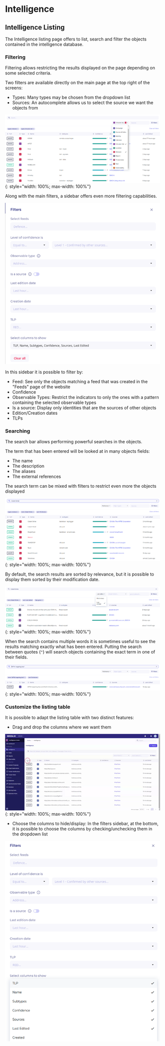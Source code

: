 # Intelligence

## Intelligence Listing

The Intelligence listing page offers to list, search and filter the objects contained in the intelligence database.

### Filtering

Filtering allows restricting the results displayed on the page depending on some selected criteria.

Two filters are available directly on the main page at the top right of the screens:

* Types: Many types may be chosen from the dropdown list
* Sources: An autocomplete allows us to select the source we want the objects from


![SEKOIA.IO Intelligence Center Filter Types](../assets/intelligence_center/intelligence_filter_types.png){: style="width: 100%; max-width: 100%"}

Along with the main filters, a sidebar offers even more filtering capabilities.

![SEKOIA.IO Intelligence Center Filter Sidebar](../assets/intelligence_center/intelligence_filter_sidebar.png)

In this sidebar it is possible to filter by:

* Feed: See only the objects matching a feed that was created in the "Feeds" page of the website
* Confidence
* Observable Types: Restrict the indicators to only the ones with a pattern containing the selected observable types
* Is a source: Display only identities that are the sources of other objects
* Edition/Creation dates
* TLPs

### Searching

The search bar allows performing powerful searches in the objects.

The term that has been entered will be looked at in many objects fields:

* The name
* The description
* The aliases
* The external references

The search term can be mixed with filters to restrict even more the objects displayed

![SEKOIA.IO Intelligence Center Search](../assets/intelligence_center/intelligence_search_fuzzy.png){: style="width: 100%; max-width: 100%"}


By default, the search results are sorted by relevance, but it is possible to display them sorted by their modification date.

![SEKOIA.IO Intelligence Center Search filter by date](../assets/intelligence_center/intelligence_search_edited.png){: style="width: 100%; max-width: 100%"}

When the search contains multiple words it is sometimes useful to see the results matching exactly what has been entered. Putting the search between quotes (`"`) will search objects containing the exact term in one of their fields.

![SEKOIA.IO Intelligence Center Search exact match](../assets/intelligence_center/intelligence_search_exact_match.png){: style="width: 100%; max-width: 100%"}


### Customize the listing table

It is possible to adapt the listing table with two distinct features:

* Drag and drop the columns where we want them

![SEKOIA.IO Intelligence Center Customize columns](../assets/intelligence_center/intelligence_customize_drag_drop.gif){: style="width: 100%; max-width: 100%"}

* Choose the columns to hide/display: In the filters sidebar, at the bottom, it is possible to choose the columns by checking/unchecking them in the dropdown list

![SEKOIA.IO Intelligence Center Customize columns](../assets/intelligence_center/intelligence_customize_choose_columns.png)